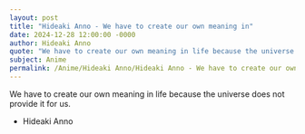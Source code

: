 ```yaml
---
layout: post
title: "Hideaki Anno - We have to create our own meaning in"
date: 2024-12-28 12:00:00 -0000
author: Hideaki Anno
quote: "We have to create our own meaning in life because the universe does not provide it for us."
subject: Anime
permalink: /Anime/Hideaki Anno/Hideaki Anno - We have to create our own meaning in
---
```


We have to create our own meaning in life because the universe does not provide it for us.

- Hideaki Anno
